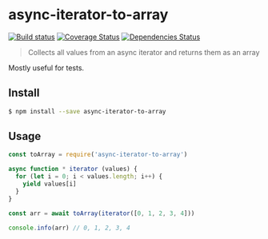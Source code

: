 # async-iterator-to-array

[![Build status](https://travis-ci.org/achingbrain/async-iterator-to-array.svg?branch=master)](https://travis-ci.org/achingbrain/async-iterator-to-array?branch=master) [![Coverage Status](https://coveralls.io/repos/github/achingbrain/async-iterator-to-array/badge.svg?branch=master)](https://coveralls.io/github/achingbrain/async-iterator-to-array?branch=master) [![Dependencies Status](https://david-dm.org/achingbrain/async-iterator-to-array/status.svg)](https://david-dm.org/achingbrain/async-iterator-to-array)

> Collects all values from an async iterator and returns them as an array

Mostly useful for tests.

## Install

```sh
$ npm install --save async-iterator-to-array
```

## Usage

```javascript
const toArray = require('async-iterator-to-array')

async function * iterator (values) {
  for (let i = 0; i < values.length; i++) {
    yield values[i]
  }
}

const arr = await toArray(iterator([0, 1, 2, 3, 4]))

console.info(arr) // 0, 1, 2, 3, 4
```
